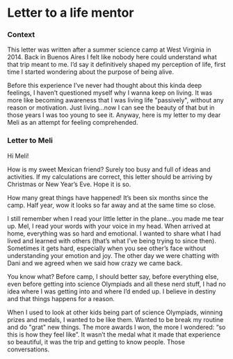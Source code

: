 # Letter to a life mentor

### Context

This letter was written after a summer science camp at West Virginia in 2014. Back in Buenos Aires I felt like nobody here could understand what that trip meant to me. I’d say it definitively shaped my perception of life, first time I started wondering about the purpose of being alive. 

Before this experience I’ve never had thought about this kinda deep feelings, I haven’t questioned myself why I wanna keep on living. It was more like becoming awareness that I was living life "passively", without any reason or motivation. Just living…now I can see the beauty of that but in those years I was too young to see it. Anyway, here is my letter to  my dear Meli as an attempt for feeling comprehended.

### Letter to Meli

Hi Meli!

How is my sweet Mexican friend? Surely too busy and full of ideas and activities. If my calculations are correct, this letter should be arriving by Christmas or New Year’s Eve. Hope it is so.

How many great things have happened! It’s been six months since the camp. Half year, wow it looks so far away and at the same time so close.

I still remember when I read your little letter in the plane…you made me tear up. Mel, I read your words with your voice in my head. When arrived at home, everything was so hard and emotional. I wanted to share what I had lived and learned with others (that’s what I’ve being trying to since then). Sometimes it gets hard, especially when you see other’s face without understanding your emotion and joy. The other day we were chatting with Dani and we agreed when we said how crazy we came back.

You know what? Before camp, I should better say, before everything else, even before getting into science Olympiads and all these nerd stuff, I had no idea where I was getting into and where I’d ended up. I believe in destiny and that things happens for a reason. 

When I used to look at other kids being part of science Olympiads, winning prizes and medals, I wanted to be like them. Wanted to be break my routine and do "grat" new things. The more awards I won, the more I wondered: “so this is how they feel like”. It wasn’t the medal what it made that experience so beautiful, it was the trip and getting to know people. Those conversations.



